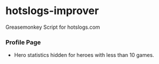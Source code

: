 # hotslogs-improver

Greasemonkey Script for hotslogs.com

### Profile Page

* Hero statistics hidden for heroes with less than 10 games.
